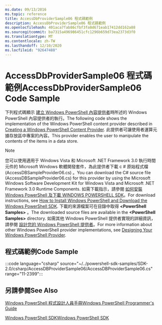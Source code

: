 ```yaml
---
ms.date: 09/13/2016
ms.topic: reference
title: AccessDbProviderSample06 程式碼範例
description: AccessDbProviderSample06 程式碼範例
ms.openlocfilehash: 401aca7fab86cfbf3fa8d671eab17412dd162a88
ms.sourcegitcommit: ba7315a496986451cfc1296b659d73ea2373d3f0
ms.translationtype: MT
ms.contentlocale: zh-TW
ms.lasthandoff: 12/10/2020
ms.locfileid: "92647488"
---
```

# <a name="accessdbprovidersample06-code-sample"></a><span data-ttu-id="dc3c1-103">AccessDbProviderSample06 程式碼範例</span><span class="sxs-lookup"><span data-stu-id="dc3c1-103">AccessDbProviderSample06 Code Sample</span></span>

<span data-ttu-id="dc3c1-104">下列程式碼顯示 [建立 Windows PowerShell 內容提供者](./creating-a-windows-powershell-content-provider.md)時所述的 Windows PowerShell 內容提供者的執行。</span><span class="sxs-lookup"><span data-stu-id="dc3c1-104">The following code shows the implementation of the Windows PowerShell content provider described in [Creating a Windows PowerShell Content Provider](./creating-a-windows-powershell-content-provider.md).</span></span>
<span data-ttu-id="dc3c1-105">此提供者可讓使用者運算元據存放區中專案的內容。</span><span class="sxs-lookup"><span data-stu-id="dc3c1-105">This provider enables the user to manipulate the contents of the items in a data store.</span></span>

> [!NOTE]
> <span data-ttu-id="dc3c1-106">您可以使用適用于 Windows Vista 和 Microsoft .NET Framework 3.0 執行時間元件的 Microsoft Windows 軟體開發套件，為此提供者下載 c # 原始程式檔 (AccessDBSampleProvider06.cs) 。</span><span class="sxs-lookup"><span data-stu-id="dc3c1-106">You can download the C# source file (AccessDBSampleProvider06.cs) for this provider by using the Microsoft Windows Software Development Kit for Windows Vista and Microsoft .NET Framework 3.0 Runtime Components.</span></span> <span data-ttu-id="dc3c1-107">如需下載指示，請參閱 [如何安裝 Windows PowerShell 及下載 WINDOWS POWERSHELL SDK](/powershell/scripting/developer/installing-the-windows-powershell-sdk)。</span><span class="sxs-lookup"><span data-stu-id="dc3c1-107">For download instructions, see [How to Install Windows PowerShell and Download the Windows PowerShell SDK](/powershell/scripting/developer/installing-the-windows-powershell-sdk).</span></span>
> <span data-ttu-id="dc3c1-108">下載的來源檔案可在目錄中取得 **\<PowerShell Samples>** 。</span><span class="sxs-lookup"><span data-stu-id="dc3c1-108">The downloaded source files are available in the **\<PowerShell Samples>** directory.</span></span> <span data-ttu-id="dc3c1-109">如需其他 Windows PowerShell 提供者實現的詳細資訊，請參閱 [設計您的 Windows PowerShell 提供者](./designing-your-windows-powershell-provider.md)。</span><span class="sxs-lookup"><span data-stu-id="dc3c1-109">For more information about other Windows PowerShell provider implementations, see [Designing Your Windows PowerShell Provider](./designing-your-windows-powershell-provider.md).</span></span>

## <a name="code-sample"></a><span data-ttu-id="dc3c1-110">程式碼範例</span><span class="sxs-lookup"><span data-stu-id="dc3c1-110">Code Sample</span></span>

:::code language="csharp" source="~/../powershell-sdk-samples/SDK-2.0/csharp/AccessDBProviderSample06/AccessDBProviderSample06.cs" range="11-2399":::

## <a name="see-also"></a><span data-ttu-id="dc3c1-111">另請參閱</span><span class="sxs-lookup"><span data-stu-id="dc3c1-111">See Also</span></span>

[<span data-ttu-id="dc3c1-112">Windows PowerShell 程式設計人員手冊</span><span class="sxs-lookup"><span data-stu-id="dc3c1-112">Windows PowerShell Programmer's Guide</span></span>](./windows-powershell-programmer-s-guide.md)

[<span data-ttu-id="dc3c1-113">Windows PowerShell SDK</span><span class="sxs-lookup"><span data-stu-id="dc3c1-113">Windows PowerShell SDK</span></span>](../windows-powershell-reference.md)
